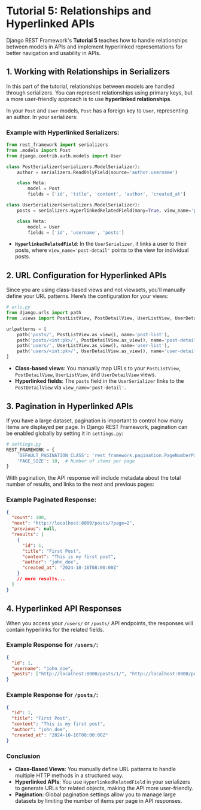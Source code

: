# Tutorial 5: Relationships and Hyperlinked APIs

Django REST Framework's **Tutorial 5** teaches how to handle relationships between models in APIs and implement hyperlinked representations for better navigation and usability in APIs.

## 1. Working with Relationships in Serializers

In this part of the tutorial, relationships between models are handled through serializers. You can represent relationships using primary keys, but a more user-friendly approach is to use **hyperlinked relationships**.

In your `Post` and `User` models, `Post` has a foreign key to `User`, representing an author. In your serializers:

### Example with Hyperlinked Serializers:

```python
from rest_framework import serializers
from .models import Post
from django.contrib.auth.models import User

class PostSerializer(serializers.ModelSerializer):
    author = serializers.ReadOnlyField(source='author.username')

    class Meta:
        model = Post
        fields = ['id', 'title', 'content', 'author', 'created_at']

class UserSerializer(serializers.ModelSerializer):
    posts = serializers.HyperlinkedRelatedField(many=True, view_name='post-detail', read_only=True)

    class Meta:
        model = User
        fields = ['id', 'username', 'posts']
```

- **`HyperlinkedRelatedField`**: In the `UserSerializer`, it links a user to their posts, where `view_name='post-detail'` points to the view for individual posts.

## 2. URL Configuration for Hyperlinked APIs

Since you are using class-based views and not viewsets, you’ll manually define your URL patterns. Here’s the configuration for your views:

```python
# urls.py
from django.urls import path
from .views import PostListView, PostDetailView, UserListView, UserDetailView

urlpatterns = [
    path('posts/', PostListView.as_view(), name='post-list'),          # List and create posts
    path('posts/<int:pk>/', PostDetailView.as_view(), name='post-detail'),  # Retrieve, update, delete a post
    path('users/', UserListView.as_view(), name='user-list'),          # List all users
    path('users/<int:pk>/', UserDetailView.as_view(), name='user-detail'),  # Retrieve user details
]
```

- **Class-based views**: You manually map URLs to your `PostListView`, `PostDetailView`, `UserListView`, and `UserDetailView` views.
- **Hyperlinked fields**: The `posts` field in the `UserSerializer` links to the `PostDetailView` via `view_name='post-detail'`.

## 3. Pagination in Hyperlinked APIs

If you have a large dataset, pagination is important to control how many items are displayed per page. In Django REST Framework, pagination can be enabled globally by setting it in `settings.py`:

```python
# settings.py
REST_FRAMEWORK = {
    'DEFAULT_PAGINATION_CLASS': 'rest_framework.pagination.PageNumberPagination',
    'PAGE_SIZE': 10,  # Number of items per page
}
```

With pagination, the API response will include metadata about the total number of results, and links to the next and previous pages:

### Example Paginated Response:

```json
{
  "count": 100,
  "next": "http://localhost:8000/posts/?page=2",
  "previous": null,
  "results": [
    {
      "id": 1,
      "title": "First Post",
      "content": "This is my first post",
      "author": "john_doe",
      "created_at": "2024-10-16T08:00:00Z"
    }
    // more results...
  ]
}
```

## 4. Hyperlinked API Responses

When you access your `/users/` or `/posts/` API endpoints, the responses will contain hyperlinks for the related fields.

### Example Response for `/users/`:

```json
{
  "id": 1,
  "username": "john_doe",
  "posts": ["http://localhost:8000/posts/1/", "http://localhost:8000/posts/2/"]
}
```

### Example Response for `/posts/`:

```json
{
  "id": 1,
  "title": "First Post",
  "content": "This is my first post",
  "author": "john_doe",
  "created_at": "2024-10-16T08:00:00Z"
}
```

### Conclusion

- **Class-Based Views**: You manually define URL patterns to handle multiple HTTP methods in a structured way.
- **Hyperlinked APIs**: You use `HyperlinkedRelatedField` in your serializers to generate URLs for related objects, making the API more user-friendly.
- **Pagination**: Global pagination settings allow you to manage large datasets by limiting the number of items per page in API responses.
